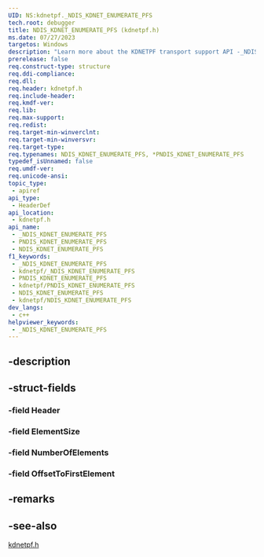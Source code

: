 ```yaml
---
UID: NS:kdnetpf._NDIS_KDNET_ENUMERATE_PFS
tech.root: debugger
title: NDIS_KDNET_ENUMERATE_PFS (kdnetpf.h)
ms.date: 07/27/2023
targetos: Windows
description: "Learn more about the KDNETPF transport support API -_NDIS_KDNET_ENUMERATE_PFS" 
prerelease: false
req.construct-type: structure
req.ddi-compliance: 
req.dll: 
req.header: kdnetpf.h
req.include-header: 
req.kmdf-ver: 
req.lib: 
req.max-support: 
req.redist: 
req.target-min-winverclnt: 
req.target-min-winversvr: 
req.target-type: 
req.typenames: NDIS_KDNET_ENUMERATE_PFS, *PNDIS_KDNET_ENUMERATE_PFS
typedef_isUnnamed: false
req.umdf-ver: 
req.unicode-ansi: 
topic_type:
 - apiref
api_type:
 - HeaderDef
api_location:
 - kdnetpf.h
api_name:
 - _NDIS_KDNET_ENUMERATE_PFS
 - PNDIS_KDNET_ENUMERATE_PFS
 - NDIS_KDNET_ENUMERATE_PFS
f1_keywords:
 - _NDIS_KDNET_ENUMERATE_PFS
 - kdnetpf/_NDIS_KDNET_ENUMERATE_PFS
 - PNDIS_KDNET_ENUMERATE_PFS
 - kdnetpf/PNDIS_KDNET_ENUMERATE_PFS
 - NDIS_KDNET_ENUMERATE_PFS
 - kdnetpf/NDIS_KDNET_ENUMERATE_PFS
dev_langs:
 - c++
helpviewer_keywords:
 - _NDIS_KDNET_ENUMERATE_PFS
---
```


## -description

## -struct-fields

### -field Header

### -field ElementSize

### -field NumberOfElements

### -field OffsetToFirstElement

## -remarks

## -see-also

[kdnetpf.h](kdnetpf.md)
